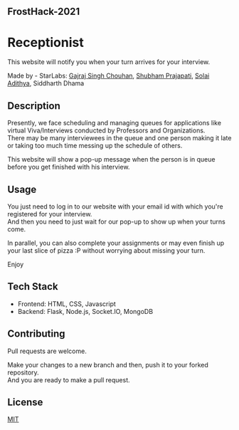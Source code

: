 ## FrostHack-2021

# Receptionist

This website will notify you when your turn arrives for your interview.

Made by - StarLabs: [Gajraj Singh Chouhan](https://github.com/gajrajgchouhan), [Shubham Prajapati](https://github.com/Nova-007), [Solai Adithya](https://github.com/Solai-Adithya), Siddharth Dhama

## Description

Presently, we face scheduling and managing queues for applications like virtual Viva/Interviews conducted by Professors and Organizations. \
There may be many interviewees in the queue and one person making it late or taking too much time messing up the schedule of others.

This website will show a pop-up message when the person is in queue before you get finished with his interview.

## Usage

You just need to log in to our website with your email id with which you're registered for your interview.\
And then you need to just wait for our pop-up to show up when your turns come.

In parallel, you can also complete your assignments or may even finish up your last slice of pizza :P without worrying about missing your turn.

Enjoy

## Tech Stack

- Frontend: HTML, CSS, Javascript
- Backend: Flask, Node.js, Socket.IO, MongoDB

## Contributing

Pull requests are welcome.

Make your changes to a new branch and then, push it to your forked repository. \
And you are ready to make a pull request.

## License

[MIT](https://choosealicense.com/licenses/mit/)
